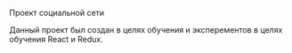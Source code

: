 Проект социальной сети

Данный проект был создан в целях обучения и эксперементов в целях обучения
React и Redux.
